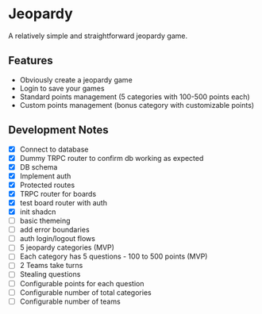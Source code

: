 # Jeopardy

A relatively simple and straightforward jeopardy game.

## Features

- Obviously create a jeopardy game
- Login to save your games
- Standard points management (5 categories with 100-500 points each)
- Custom points management (bonus category with customizable points)

## Development Notes

- [x] Connect to database
- [x] Dummy TRPC router to confirm db working as expected
- [x] DB schema
- [x] Implement auth
- [x] Protected routes
- [x] TRPC router for boards
- [x] test board router with auth
- [x] init shadcn
- [ ] basic themeing
- [ ] add error boundaries
- [ ] auth login/logout flows
- [ ] 5 jeopardy categories (MVP)
- [ ] Each category has 5 questions - 100 to 500 points (MVP)
- [ ] 2 Teams take turns
- [ ] Stealing questions
- [ ] Configurable points for each question
- [ ] Configurable number of total categories
- [ ] Configurable number of teams
